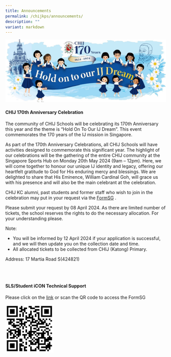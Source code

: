 ```yaml
---
title: Announcements
permalink: /chijkps/announcements/
description: ""
variant: markdown
---
```










![](/images/170CHIJ.jpg)

#### CHIJ 170th Anniversary Celebration 


The community of CHIJ Schools will be celebrating its 170th Anniversary this year and the theme is “Hold On To Our IJ Dream”.  This event commemorates the 170 years of the IJ mission in Singapore.

As part of the 170th Anniversary Celebrations, all CHIJ Schools will have activities designed to commemorate this significant year. The highlight of our celebrations will be the gathering of the entire CHIJ community at the Singapore Sports Hub on Monday 20th May 2024 (9am – 12pm). Here, we will come together to honour our unique IJ identity and legacy, offering our heartfelt gratitude to God for His enduring mercy and blessings. We are delighted to share that His Eminence, William Cardinal Goh, will grace us with his presence and will also be the main celebrant at the celebration.

CHIJ KC alumni, past students and former staff who wish to join in the celebration may put in your request via the [FormSG](https://form.gov.sg/65f90d43ff96e4057a667704) .

Please submit your request by 08 April 2024. As there are limited number of tickets, the school reserves the rights to do the necessary allocation. For your understanding please.

Note:
* You will be informed by 12 April 2024 if your application is successful, and we will then update you on the collection date and time.
* All allocated tickets to be collected from CHIJ (Katong) Primary. 

Address: 17 Martia Road S(424821)

<br>
<br>

#### SLS/Student iCON Technical Support

Please click on the&nbsp;[link](https://form.gov.sg/#!/5ff1c39f404a380012f84102)&nbsp;or scan the QR code to access the FormSG

  <img src="/images/qrcode_sls.jpeg" style="width:30%" align="left">